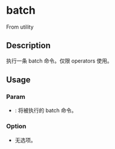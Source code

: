 # batch
From utility
## Description
执行一条 batch 命令。仅限 operators 使用。
## Usage
### Param
- <command>: 将被执行的 batch 命令。
### Option
- 无选项。